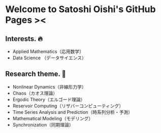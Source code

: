 # Welcome to Satoshi Oishi's GitHub Pages ><


## Interests. 🔥
- Applied Mathematics（応用数学）
- Data Science （データサイエンス）

## Research theme. 🔎
- Nonlinear Dynamics（非線形力学）
- Chaos（カオス理論）
- Ergodic Theory（エルゴード理論）
- Reservoir Computing（リザバーコンピューティング）
- Time Series Analysis and Prediction（時系列分析・予測）
- Mathematical Modeling（モデリング）
- Synchronization（同期理論）
